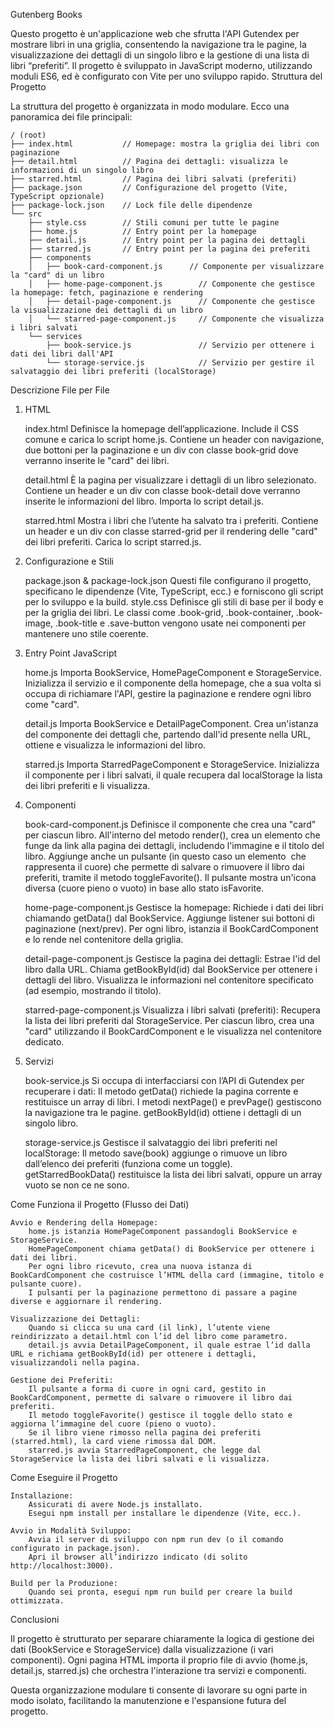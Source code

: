 Gutenberg Books

Questo progetto è un'applicazione web che sfrutta l'API Gutendex per mostrare libri in una griglia, consentendo la navigazione tra le pagine, la visualizzazione dei dettagli di un singolo libro e la gestione di una lista di libri “preferiti”. Il progetto è sviluppato in JavaScript moderno, utilizzando moduli ES6, ed è configurato con Vite per uno sviluppo rapido.
Struttura del Progetto

La struttura del progetto è organizzata in modo modulare. Ecco una panoramica dei file principali:

```
/ (root)
├── index.html           // Homepage: mostra la griglia dei libri con paginazione
├── detail.html          // Pagina dei dettagli: visualizza le informazioni di un singolo libro
├── starred.html         // Pagina dei libri salvati (preferiti)
├── package.json         // Configurazione del progetto (Vite, TypeScript opzionale)
├── package-lock.json    // Lock file delle dipendenze
└── src
    ├── style.css        // Stili comuni per tutte le pagine
    ├── home.js          // Entry point per la homepage
    ├── detail.js        // Entry point per la pagina dei dettagli
    ├── starred.js       // Entry point per la pagina dei preferiti
    ├── components
    │   ├── book-card-component.js      // Componente per visualizzare la "card" di un libro
    │   ├── home-page-component.js        // Componente che gestisce la homepage: fetch, paginazione e rendering
    │   ├── detail-page-component.js      // Componente che gestisce la visualizzazione dei dettagli di un libro
    │   └── starred-page-component.js     // Componente che visualizza i libri salvati
    └── services
        ├── book-service.js               // Servizio per ottenere i dati dei libri dall'API
        └── storage-service.js            // Servizio per gestire il salvataggio dei libri preferiti (localStorage)
```

Descrizione File per File
1. HTML

    index.html
        Definisce la homepage dell’applicazione.
        Include il CSS comune e carica lo script home.js.
        Contiene un header con navigazione, due bottoni per la paginazione e un div con classe book-grid dove verranno inserite le "card" dei libri.

    detail.html
        È la pagina per visualizzare i dettagli di un libro selezionato.
        Contiene un header e un div con classe book-detail dove verranno inserite le informazioni del libro.
        Importa lo script detail.js.

    starred.html
        Mostra i libri che l’utente ha salvato tra i preferiti.
        Contiene un header e un div con classe starred-grid per il rendering delle "card" dei libri preferiti.
        Carica lo script starred.js.

2. Configurazione e Stili

    package.json & package-lock.json
        Questi file configurano il progetto, specificano le dipendenze (Vite, TypeScript, ecc.) e forniscono gli script per lo sviluppo e la build.
    style.css
        Definisce gli stili di base per il body e per la griglia dei libri.
        Le classi come .book-grid, .book-container, .book-image, .book-title e .save-button vengono usate nei componenti per mantenere uno stile coerente.

3. Entry Point JavaScript

    home.js
        Importa BookService, HomePageComponent e StorageService.
        Inizializza il servizio e il componente della homepage, che a sua volta si occupa di richiamare l'API, gestire la paginazione e rendere ogni libro come "card".

    detail.js
        Importa BookService e DetailPageComponent.
        Crea un'istanza del componente dei dettagli che, partendo dall'id presente nella URL, ottiene e visualizza le informazioni del libro.

    starred.js
        Importa StarredPageComponent e StorageService.
        Inizializza il componente per i libri salvati, il quale recupera dal localStorage la lista dei libri preferiti e li visualizza.

4. Componenti

    book-card-component.js
        Definisce il componente che crea una "card" per ciascun libro.
        All'interno del metodo render(), crea un elemento <a> che funge da link alla pagina dei dettagli, includendo l'immagine e il titolo del libro.
        Aggiunge anche un pulsante (in questo caso un elemento <img> che rappresenta il cuore) che permette di salvare o rimuovere il libro dai preferiti, tramite il metodo toggleFavorite().
        Il pulsante mostra un'icona diversa (cuore pieno o vuoto) in base allo stato isFavorite.

    home-page-component.js
        Gestisce la homepage:
            Richiede i dati dei libri chiamando getData() dal BookService.
            Aggiunge listener sui bottoni di paginazione (next/prev).
            Per ogni libro, istanzia il BookCardComponent e lo rende nel contenitore della griglia.

    detail-page-component.js
        Gestisce la pagina dei dettagli:
            Estrae l'id del libro dalla URL.
            Chiama getBookById(id) dal BookService per ottenere i dettagli del libro.
            Visualizza le informazioni nel contenitore specificato (ad esempio, mostrando il titolo).

    starred-page-component.js
        Visualizza i libri salvati (preferiti):
            Recupera la lista dei libri preferiti dal StorageService.
            Per ciascun libro, crea una "card" utilizzando il BookCardComponent e le visualizza nel contenitore dedicato.

5. Servizi

    book-service.js
        Si occupa di interfacciarsi con l’API di Gutendex per recuperare i dati:
            Il metodo getData() richiede la pagina corrente e restituisce un array di libri.
            I metodi nextPage() e prevPage() gestiscono la navigazione tra le pagine.
            getBookById(id) ottiene i dettagli di un singolo libro.

    storage-service.js
        Gestisce il salvataggio dei libri preferiti nel localStorage:
            Il metodo save(book) aggiunge o rimuove un libro dall’elenco dei preferiti (funziona come un toggle).
            getStarredBookData() restituisce la lista dei libri salvati, oppure un array vuoto se non ce ne sono.

Come Funziona il Progetto (Flusso dei Dati)

    Avvio e Rendering della Homepage:
        home.js istanzia HomePageComponent passandogli BookService e StorageService.
        HomePageComponent chiama getData() di BookService per ottenere i dati dei libri.
        Per ogni libro ricevuto, crea una nuova istanza di BookCardComponent che costruisce l’HTML della card (immagine, titolo e pulsante cuore).
        I pulsanti per la paginazione permettono di passare a pagine diverse e aggiornare il rendering.

    Visualizzazione dei Dettagli:
        Quando si clicca su una card (il link), l’utente viene reindirizzato a detail.html con l’id del libro come parametro.
        detail.js avvia DetailPageComponent, il quale estrae l’id dalla URL e richiama getBookById(id) per ottenere i dettagli, visualizzandoli nella pagina.

    Gestione dei Preferiti:
        Il pulsante a forma di cuore in ogni card, gestito in BookCardComponent, permette di salvare o rimuovere il libro dai preferiti.
        Il metodo toggleFavorite() gestisce il toggle dello stato e aggiorna l’immagine del cuore (pieno o vuoto).
        Se il libro viene rimosso nella pagina dei preferiti (starred.html), la card viene rimossa dal DOM.
        starred.js avvia StarredPageComponent, che legge dal StorageService la lista dei libri salvati e li visualizza.

Come Eseguire il Progetto

    Installazione:
        Assicurati di avere Node.js installato.
        Esegui npm install per installare le dipendenze (Vite, ecc.).

    Avvio in Modalità Sviluppo:
        Avvia il server di sviluppo con npm run dev (o il comando configurato in package.json).
        Apri il browser all’indirizzo indicato (di solito http://localhost:3000).

    Build per la Produzione:
        Quando sei pronta, esegui npm run build per creare la build ottimizzata.

Conclusioni

Il progetto è strutturato per separare chiaramente la logica di gestione dei dati (BookService e StorageService) dalla visualizzazione (i vari componenti). Ogni pagina HTML importa il proprio file di avvio (home.js, detail.js, starred.js) che orchestra l'interazione tra servizi e componenti.

Questa organizzazione modulare ti consente di lavorare su ogni parte in modo isolato, facilitando la manutenzione e l'espansione futura del progetto.
